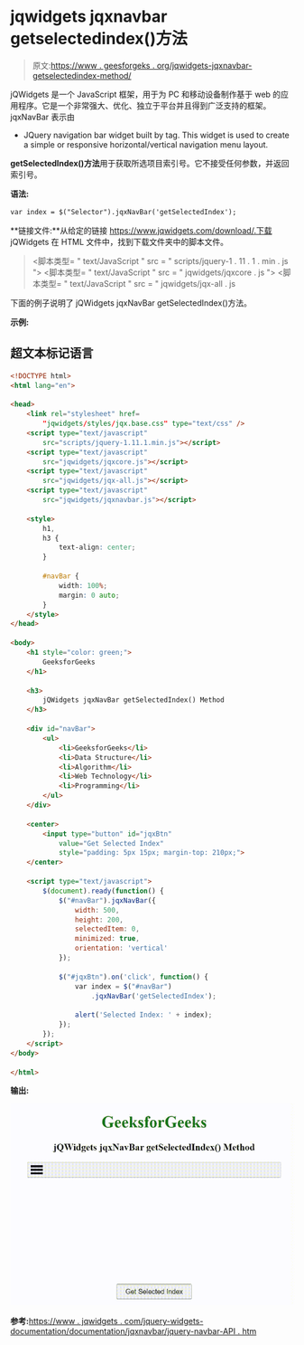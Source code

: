 # jqwidgets jqxnavbar getselectedindex()方法

> 原文:[https://www . geesforgeks . org/jqwidgets-jqxnavbar-getselectedindex-method/](https://www.geeksforgeeks.org/jqwidgets-jqxnavbar-getselectedindex-method/)

jQWidgets 是一个 JavaScript 框架，用于为 PC 和移动设备制作基于 web 的应用程序。它是一个非常强大、优化、独立于平台并且得到广泛支持的框架。jqxNavBar 表示由

*   JQuery navigation bar widget built by tag. This widget is used to create a simple or responsive horizontal/vertical navigation menu layout.

**getSelectedIndex()方法**用于获取所选项目索引号。它不接受任何参数，并返回索引号。

**语法:**

```html
var index = $("Selector").jqxNavBar('getSelectedIndex');
```

**链接文件:**从给定的链接 https://www.jqwidgets.com/download/.下载 jQWidgets 在 HTML 文件中，找到下载文件夹中的脚本文件。

> <link rel="”stylesheet”" href="”jqwidgets/styles/jqx.base.css”" type="”text/css”">
> <脚本类型= " text/JavaScript " src = " scripts/jquery-1 . 11 . 1 . min . js "></脚本类型>
> <脚本类型= " text/JavaScript " src = " jqwidgets/jqxcore . js "></脚本类型>
> <脚本类型= " text/JavaScript " src = " jqwidgets/jqx-all . js

下面的例子说明了 jQWidgets jqxNavBar getSelectedIndex()方法。

**示例:**

## 超文本标记语言

```html
<!DOCTYPE html>
<html lang="en">

<head>
    <link rel="stylesheet" href=
        "jqwidgets/styles/jqx.base.css" type="text/css" />
    <script type="text/javascript" 
        src="scripts/jquery-1.11.1.min.js"></script>
    <script type="text/javascript" 
        src="jqwidgets/jqxcore.js"></script>
    <script type="text/javascript" 
        src="jqwidgets/jqx-all.js"></script>
    <script type="text/javascript" 
        src="jqwidgets/jqxnavbar.js"></script>

    <style>
        h1,
        h3 {
            text-align: center;
        }

        #navBar {
            width: 100%;
            margin: 0 auto;
        }
    </style>
</head>

<body>
    <h1 style="color: green;">
        GeeksforGeeks
    </h1>

    <h3>
        jQWidgets jqxNavBar getSelectedIndex() Method
    </h3>

    <div id="navBar">
        <ul>
            <li>GeeksforGeeks</li>
            <li>Data Structure</li>
            <li>Algorithm</li>
            <li>Web Technology</li>
            <li>Programming</li>
        </ul>
    </div>

    <center>
        <input type="button" id="jqxBtn" 
            value="Get Selected Index" 
            style="padding: 5px 15px; margin-top: 210px;">
    </center>

    <script type="text/javascript">
        $(document).ready(function() {
            $("#navBar").jqxNavBar({
                width: 500,
                height: 200,
                selectedItem: 0,
                minimized: true,
                orientation: 'vertical'
            });

            $("#jqxBtn").on('click', function() {
                var index = $("#navBar")
                    .jqxNavBar('getSelectedIndex');

                alert('Selected Index: ' + index);
            });
        });
    </script>
</body>

</html>
```

**输出:**

![](img/036442e5f87f09d9b77092fff31a71c9.png)

**参考:**[https://www . jqwidgets . com/jquery-widgets-documentation/documentation/jqxnavbar/jquery-navbar-API . htm](https://www.jqwidgets.com/jquery-widgets-documentation/documentation/jqxnavbar/jquery-navbar-api.htm)